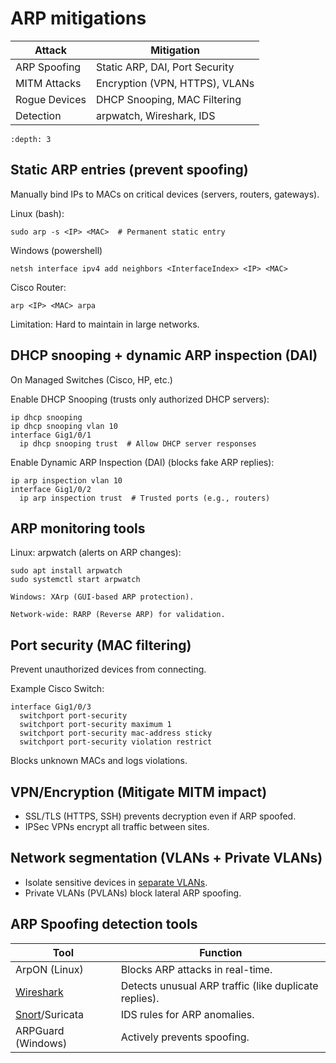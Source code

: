 # ARP mitigations

| Attack	        | Mitigation                     |
|----------------|--------------------------------|
| ARP Spoofing	  | Static ARP, DAI, Port Security |
| MITM Attacks	  | Encryption (VPN, HTTPS), VLANs |
| Rogue Devices	 | DHCP Snooping, MAC Filtering   |
| Detection	     | arpwatch, Wireshark, IDS       |

```{contents} Table of Contents
:depth: 3
```

## Static ARP entries (prevent spoofing)

Manually bind IPs to MACs on critical devices (servers, routers, gateways).

Linux (bash):

```
sudo arp -s <IP> <MAC>  # Permanent static entry
```

Windows (powershell)

```
netsh interface ipv4 add neighbors <InterfaceIndex> <IP> <MAC>
```

Cisco Router:

```
arp <IP> <MAC> arpa
```

Limitation: Hard to maintain in large networks.

## DHCP snooping + dynamic ARP inspection (DAI)

On Managed Switches (Cisco, HP, etc.)

Enable DHCP Snooping (trusts only authorized DHCP servers):

```
ip dhcp snooping
ip dhcp snooping vlan 10
interface Gig1/0/1
  ip dhcp snooping trust  # Allow DHCP server responses
```

Enable Dynamic ARP Inspection (DAI) (blocks fake ARP replies):

```
ip arp inspection vlan 10
interface Gig1/0/2
  ip arp inspection trust  # Trusted ports (e.g., routers)
```

## ARP monitoring tools

Linux: arpwatch (alerts on ARP changes):

```
sudo apt install arpwatch
sudo systemctl start arpwatch
```

    Windows: XArp (GUI-based ARP protection).

    Network-wide: RARP (Reverse ARP) for validation.

## Port security (MAC filtering)

Prevent unauthorized devices from connecting.

Example Cisco Switch:

```
interface Gig1/0/3
  switchport port-security
  switchport port-security maximum 1
  switchport port-security mac-address sticky
  switchport port-security violation restrict
```

Blocks unknown MACs and logs violations.

## VPN/Encryption (Mitigate MITM impact)

* SSL/TLS (HTTPS, SSH) prevents decryption even if ARP spoofed.
* IPSec VPNs encrypt all traffic between sites.

## Network segmentation (VLANs + Private VLANs)

* Isolate sensitive devices in [separate VLANs](segmentation.md).
* Private VLANs (PVLANs) block lateral ARP spoofing.

## ARP Spoofing detection tools

| Tool	                                                          | Function                                              |
|----------------------------------------------------------------|-------------------------------------------------------|
| ArpON (Linux)	                                                 | Blocks ARP attacks in real-time.                      |
| [Wireshark](https://nta.tymyrddin.dev/docs/wireshark/readme)   | Detects unusual ARP traffic (like duplicate replies). |
| [Snort](https://nta.tymyrddin.dev/docs/snort/readme)/Suricata	 | IDS rules for ARP anomalies.                          |
| ARPGuard (Windows)	                                            | Actively prevents spoofing.                           |